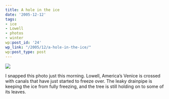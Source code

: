 ```yaml
---
title: A hole in the ice
date: '2005-12-12'
tags:
- ice
- Lowell
- photos
- winter
wp:post_id: '24'
wp_link: "/2005/12/a-hole-in-the-ice/"
wp:post_type: post
---
```


[ ![](http://static.flickr.com/35/73043709_0025985d9a_t.jpg) ](http://www.flickr.com/photos/atomicworkshop/73043709/)

I snapped this photo just this morning. Lowell, America’s Venice is crossed with canals that have just started to freeze over. The leaky drainpipe is keeping the ice from fully freezing, and the tree is still holding on to some of its leaves.
